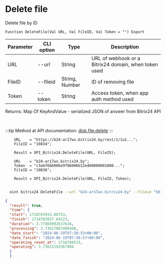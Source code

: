 ﻿---
sidebar_position: 4
---

# Delete file
 Delete file by ID



`Function DeleteFile(Val URL, Val FileID, Val Token = "") Export`

  | Parameter | CLI option | Type | Description |
  |-|-|-|-|
  | URL | --url | String | URL of webhook or a Bitrix24 domain, when token used |
  | FileID | --fileid | String, Number | ID of removing file |
  | Token | --token | String | Access token, when app auth method used |

  
  Returns:  Map Of KeyAndValue - serialized JSON of answer from Bitrix24 API

<br/>

:::tip
Method at API documentation: [disk.file.delete](https://dev.1c-bitrix.ru/rest_help/disk/file/disk_file_delete.php)
:::
<br/>


```bsl title="Code example"
    URL    = "https://b24-ar17wx.bitrix24.by/rest/1/1o2...";
    FileID = "10834";

    Result = OPI_Bitrix24.DeleteFile(URL, FileID);

    URL    = "b24-ar17wx.bitrix24.by";
    Token  = "c3abf666006e9f06006b12e400000001000...";
    FileID = "10836";

    Result = OPI_Bitrix24.DeleteFile(URL, FileID, Token);
```



```sh title="CLI command example"
    
  oint bitrix24 DeleteFile --url "b24-ar17wx.bitrix24.by" --fileid "5010" --token "fe3fa966006e9f06006b12e400000001000..."

```

```json title="Result"
{
  "result": true,
  "time": {
  "start": 1718783933.86753,
  "finish": 1718783937.64223,
  "duration": 3.77469992637634,
  "processing": 3.73617887496948,
  "date_start": "2024-06-19T07:58:53+00:00",
  "date_finish": "2024-06-19T07:58:57+00:00",
  "operating_reset_at": 1718784533,
  "operating": 3.73615193367004
  }
  }
```
